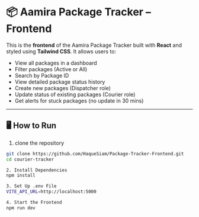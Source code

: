 # 📦 Aamira Package Tracker – Frontend

This is the **frontend** of the Aamira Package Tracker built with **React** and styled using **Tailwind CSS**. It allows users to:

- View all packages in a dashboard
- Filter packages (Active or All)
- Search by Package ID
- View detailed package status history
- Create new packages (Dispatcher role)
- Update status of existing packages (Courier role)
- Get alerts for stuck packages (no update in 30 mins)

---

## 🖥️ How to Run

1. clone the repository
```bash
git clone https://github.com/HaqueSiam/Package-Tracker-Frontend.git
cd courier-tracker

2. Install Dependencies
npm install

3. Set Up .env File
VITE_API_URL=http://localhost:5000

4. Start the Frontend
npm run dev





